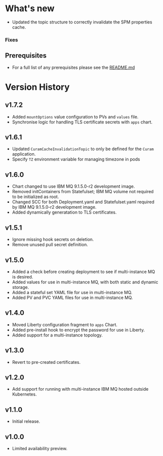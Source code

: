 # What's new

* Updated the topic structure to correctly invalidate the SPM properties cache.

### Fixes

## Prerequisites

* For a full list of any prerequisites please see the [README.md](README.md)

# Version History

## v1.7.2

* Added `mountOptions` value configuration to PVs and `values` file.
* Synchronise logic for handling TLS certificate secrets with `apps` chart.

## v1.6.1

* Updated `CuramCacheInvalidationTopic` to only be defined for the `Curam` application.
* Specify `TZ` environment variable for managing timezone in pods

## v1.6.0

* Chart changed to use IBM MQ 9.1.5.0-r2 development image.
* Removed initContainers from Statefulset; IBM MQ volume not required to be initialized as root.
* Changed SCC for both Deployment.yaml and Statefulset.yaml required by IBM MQ 9.1.5.0-r2 development image.
* Added dynamically generatation to TLS certificates.

## v1.5.1

* Ignore missing hook secrets on deletion.
* Remove unused pull secret definition.

## v1.5.0
* Added a check before creating deployment to see if multi-instance MQ is desired.
* Added values for use in multi-instance MQ, with both static and dynamic storage.
* Added a stateful set YAML file for use in multi-instance MQ.
* Added PV and PVC YAML files for use in multi-instance MQ.

## v1.4.0

* Moved Liberty configuration fragment to `apps` Chart.
* Added pre-install hook to encrypt the password for use in Liberty.
* Added support for a multi-instance topology.

## v1.3.0

* Revert to pre-created certificates.

## v1.2.0

* Add support for running with multi-instance IBM MQ hosted outside Kubernetes.

## v1.1.0

* Initial release.

## v1.0.0

* Limited availability preview.
